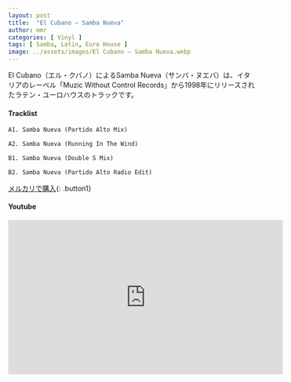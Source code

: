 ```yaml
---
layout: post
title:  "El Cubano – Samba Nueva"
author: mmr
categories: [ Vinyl ]
tags: [ Samba, Latin, Euro House ]
image: ../assets/images/El Cubano – Samba Nueva.webp
---
```


El Cubano（エル・クバノ）によるSamba Nueva（サンバ・ヌエバ）は、イタリアのレーベル「Muzic Without Control Records」から1998年にリリースされたラテン・ユーロハウスのトラックです。

#### Tracklist
```md
A1. Samba Nueva (Partido Alto Mix)

A2. Samba Nueva (Running In The Wind)

B1. Samba Nueva (Double S Mix)

B2. Samba Nueva (Partido Alto Radio Edit)
```

[メルカリで購入](https://jp.mercari.com/item/m33632714433?afid=6142608987){: .button1}

#### Youtube
<iframe width="560" height="315" src="https://www.youtube.com/embed/SNRU8xUNNA0?si=Wds3O-qdV3PEJGxh" title="YouTube video player" frameborder="0" allow="accelerometer; autoplay; clipboard-write; encrypted-media; gyroscope; picture-in-picture; web-share" referrerpolicy="strict-origin-when-cross-origin" allowfullscreen></iframe>